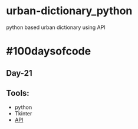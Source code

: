 # urban-dictionary_python
python based urban dictionary using API


# #100daysofcode

## Day-21

## Tools:
- python
- Tkinter
- [API](https://rapidapi.com/community/api/urban-dictionary)
